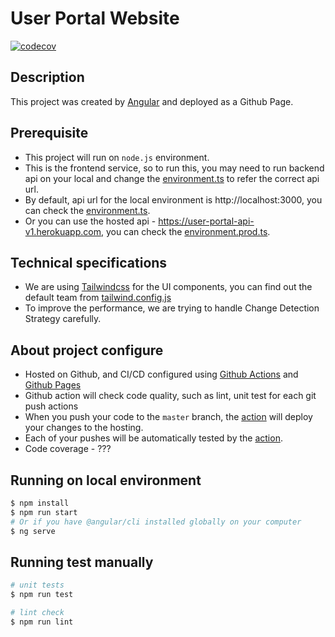 # User Portal Website

[![codecov](https://codecov.io/gh/webcat12345/user-portal/branch/main/graph/badge.svg?token=XYSEDWWUUO)](https://codecov.io/gh/webcat12345/user-portal)

## Description

This project was created by [Angular](https://github.com/angular/angular) and deployed as a Github Page.

## Prerequisite

* This project will run on `node.js` environment.
* This is the frontend service, so to run this, you may need to run backend api on your local and change the [environment.ts](./src/environments/environment.ts) to refer the correct api url.
* By default, api url for the local environment is http://localhost:3000, you can check the [environment.ts](./src/environments/environment.ts).
* Or you can use the hosted api - https://user-portal-api-v1.herokuapp.com, you can check the [environment.prod.ts](./src/environments/environment.prod.ts).

## Technical specifications

* We are using [Tailwindcss](https://tailwindcss.com/) for the UI components, you can find out the default team from [tailwind.config.js](./tailwind.config.js)
* To improve the performance, we are trying to handle Change Detection Strategy carefully.

## About project configure

* Hosted on Github, and CI/CD configured using [Github Actions](https://github.com/features/actions) and [Github Pages](https://pages.github.com/)
* Github action will check code quality, such as lint, unit test for each git push actions
* When you push your code to the `master` branch, the [action](./.github/workflows/deploy.yml) will deploy your changes to the hosting.
* Each of your pushes will be automatically tested by the [action](./.github/workflows/code-quality-check.yml).
* Code coverage - ???

## Running on local environment

```bash
$ npm install
$ npm run start
# Or if you have @angular/cli installed globally on your computer
$ ng serve
```

## Running test manually

```bash
# unit tests
$ npm run test

# lint check
$ npm run lint
```
